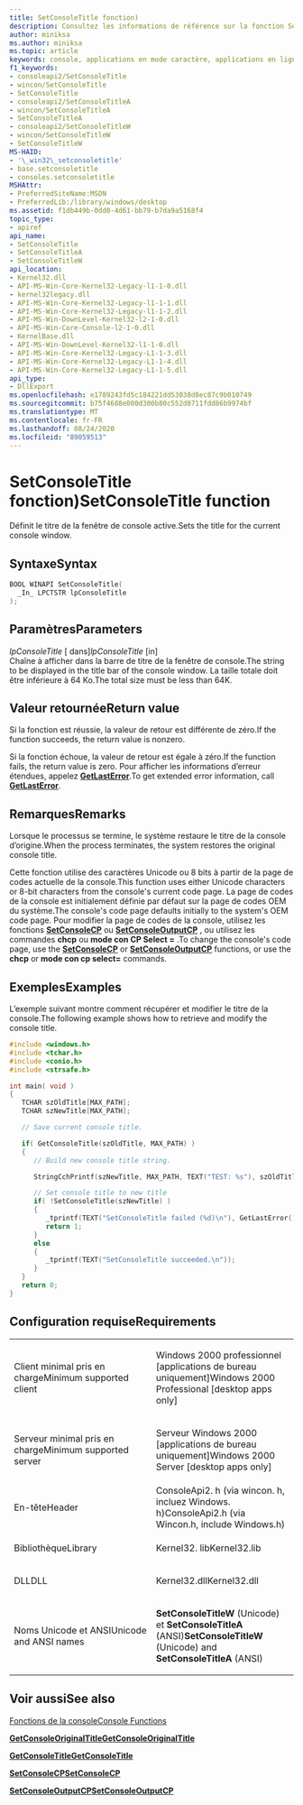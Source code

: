 ```yaml
---
title: SetConsoleTitle fonction)
description: Consultez les informations de référence sur la fonction SetConsoleTitle, qui définit le titre de la fenêtre de console active.
author: miniksa
ms.author: miniksa
ms.topic: article
keywords: console, applications en mode caractère, applications en ligne de commande, applications Terminal Server, API de console
f1_keywords:
- consoleapi2/SetConsoleTitle
- wincon/SetConsoleTitle
- SetConsoleTitle
- consoleapi2/SetConsoleTitleA
- wincon/SetConsoleTitleA
- SetConsoleTitleA
- consoleapi2/SetConsoleTitleW
- wincon/SetConsoleTitleW
- SetConsoleTitleW
MS-HAID:
- '\_win32\_setconsoletitle'
- base.setconsoletitle
- consoles.setconsoletitle
MSHAttr:
- PreferredSiteName:MSDN
- PreferredLib:/library/windows/desktop
ms.assetid: f1db449b-0dd0-4d61-bb79-b7da9a5168f4
topic_type:
- apiref
api_name:
- SetConsoleTitle
- SetConsoleTitleA
- SetConsoleTitleW
api_location:
- Kernel32.dll
- API-MS-Win-Core-Kernel32-Legacy-l1-1-0.dll
- kernel32legacy.dll
- API-MS-Win-Core-Kernel32-Legacy-l1-1-1.dll
- API-MS-Win-Core-Kernel32-Legacy-l1-1-2.dll
- API-MS-Win-DownLevel-Kernel32-l2-1-0.dll
- API-MS-Win-Core-Console-l2-1-0.dll
- KernelBase.dll
- API-MS-Win-DownLevel-Kernel32-l1-1-0.dll
- API-MS-Win-Core-Kernel32-Legacy-L1-1-3.dll
- API-MS-Win-Core-Kernel32-Legacy-L1-1-4.dll
- API-MS-Win-Core-Kernel32-Legacy-L1-1-5.dll
api_type:
- DllExport
ms.openlocfilehash: e1789243fd5c184221dd53038d8ec87c9b010749
ms.sourcegitcommit: b75f4688e080d300b80c552d0711fdd86b9974bf
ms.translationtype: MT
ms.contentlocale: fr-FR
ms.lasthandoff: 08/24/2020
ms.locfileid: "89059513"
---
```

# <a name="setconsoletitle-function"></a><span data-ttu-id="007d2-104">SetConsoleTitle fonction)</span><span class="sxs-lookup"><span data-stu-id="007d2-104">SetConsoleTitle function</span></span>


<span data-ttu-id="007d2-105">Définit le titre de la fenêtre de console active.</span><span class="sxs-lookup"><span data-stu-id="007d2-105">Sets the title for the current console window.</span></span>

<a name="syntax"></a><span data-ttu-id="007d2-106">Syntaxe</span><span class="sxs-lookup"><span data-stu-id="007d2-106">Syntax</span></span>
------

```C
BOOL WINAPI SetConsoleTitle(
  _In_ LPCTSTR lpConsoleTitle
);
```

<a name="parameters"></a><span data-ttu-id="007d2-107">Paramètres</span><span class="sxs-lookup"><span data-stu-id="007d2-107">Parameters</span></span>
----------

<span data-ttu-id="007d2-108">*lpConsoleTitle* \[ dans\]</span><span class="sxs-lookup"><span data-stu-id="007d2-108">*lpConsoleTitle* \[in\]</span></span>  
<span data-ttu-id="007d2-109">Chaîne à afficher dans la barre de titre de la fenêtre de console.</span><span class="sxs-lookup"><span data-stu-id="007d2-109">The string to be displayed in the title bar of the console window.</span></span> <span data-ttu-id="007d2-110">La taille totale doit être inférieure à 64 Ko.</span><span class="sxs-lookup"><span data-stu-id="007d2-110">The total size must be less than 64K.</span></span>

<a name="return-value"></a><span data-ttu-id="007d2-111">Valeur retournée</span><span class="sxs-lookup"><span data-stu-id="007d2-111">Return value</span></span>
------------

<span data-ttu-id="007d2-112">Si la fonction est réussie, la valeur de retour est différente de zéro.</span><span class="sxs-lookup"><span data-stu-id="007d2-112">If the function succeeds, the return value is nonzero.</span></span>

<span data-ttu-id="007d2-113">Si la fonction échoue, la valeur de retour est égale à zéro.</span><span class="sxs-lookup"><span data-stu-id="007d2-113">If the function fails, the return value is zero.</span></span> <span data-ttu-id="007d2-114">Pour afficher les informations d’erreur étendues, appelez [**GetLastError**](https://msdn.microsoft.com/library/windows/desktop/ms679360).</span><span class="sxs-lookup"><span data-stu-id="007d2-114">To get extended error information, call [**GetLastError**](https://msdn.microsoft.com/library/windows/desktop/ms679360).</span></span>

<a name="remarks"></a><span data-ttu-id="007d2-115">Remarques</span><span class="sxs-lookup"><span data-stu-id="007d2-115">Remarks</span></span>
-------

<span data-ttu-id="007d2-116">Lorsque le processus se termine, le système restaure le titre de la console d’origine.</span><span class="sxs-lookup"><span data-stu-id="007d2-116">When the process terminates, the system restores the original console title.</span></span>

<span data-ttu-id="007d2-117">Cette fonction utilise des caractères Unicode ou 8 bits à partir de la page de codes actuelle de la console.</span><span class="sxs-lookup"><span data-stu-id="007d2-117">This function uses either Unicode characters or 8-bit characters from the console's current code page.</span></span> <span data-ttu-id="007d2-118">La page de codes de la console est initialement définie par défaut sur la page de codes OEM du système.</span><span class="sxs-lookup"><span data-stu-id="007d2-118">The console's code page defaults initially to the system's OEM code page.</span></span> <span data-ttu-id="007d2-119">Pour modifier la page de codes de la console, utilisez les fonctions [**SetConsoleCP**](setconsolecp.md) ou [**SetConsoleOutputCP**](setconsoleoutputcp.md) , ou utilisez les commandes **chcp** ou **mode con CP Select =** .</span><span class="sxs-lookup"><span data-stu-id="007d2-119">To change the console's code page, use the [**SetConsoleCP**](setconsolecp.md) or [**SetConsoleOutputCP**](setconsoleoutputcp.md) functions, or use the **chcp** or **mode con cp select=** commands.</span></span>

<a name="examples"></a><span data-ttu-id="007d2-120">Exemples</span><span class="sxs-lookup"><span data-stu-id="007d2-120">Examples</span></span>
--------

<span data-ttu-id="007d2-121">L’exemple suivant montre comment récupérer et modifier le titre de la console.</span><span class="sxs-lookup"><span data-stu-id="007d2-121">The following example shows how to retrieve and modify the console title.</span></span>

```C
#include <windows.h>
#include <tchar.h>
#include <conio.h>
#include <strsafe.h>

int main( void )
{
   TCHAR szOldTitle[MAX_PATH];
   TCHAR szNewTitle[MAX_PATH];

   // Save current console title.

   if( GetConsoleTitle(szOldTitle, MAX_PATH) )
   {
      // Build new console title string.

      StringCchPrintf(szNewTitle, MAX_PATH, TEXT("TEST: %s"), szOldTitle);

      // Set console title to new title
      if( !SetConsoleTitle(szNewTitle) )
      {
         _tprintf(TEXT("SetConsoleTitle failed (%d)\n"), GetLastError());
         return 1;
      }
      else
      {
         _tprintf(TEXT("SetConsoleTitle succeeded.\n"));
      }
   }
   return 0;
}
```

<a name="requirements"></a><span data-ttu-id="007d2-122">Configuration requise</span><span class="sxs-lookup"><span data-stu-id="007d2-122">Requirements</span></span>
------------

<table>
<colgroup>
<col width="50%" />
<col width="50%" />
</colgroup>
<tbody>
<tr class="odd">
<td><p><span data-ttu-id="007d2-123">Client minimal pris en charge</span><span class="sxs-lookup"><span data-stu-id="007d2-123">Minimum supported client</span></span></p></td>
<td><p><span data-ttu-id="007d2-124">Windows 2000 professionnel [applications de bureau uniquement]</span><span class="sxs-lookup"><span data-stu-id="007d2-124">Windows 2000 Professional [desktop apps only]</span></span></p></td>
</tr>
<tr class="even">
<td><p><span data-ttu-id="007d2-125">Serveur minimal pris en charge</span><span class="sxs-lookup"><span data-stu-id="007d2-125">Minimum supported server</span></span></p></td>
<td><p><span data-ttu-id="007d2-126">Serveur Windows 2000 [applications de bureau uniquement]</span><span class="sxs-lookup"><span data-stu-id="007d2-126">Windows 2000 Server [desktop apps only]</span></span></p></td>
</tr>
<tr class="odd">
<td><p><span data-ttu-id="007d2-127">En-tête</span><span class="sxs-lookup"><span data-stu-id="007d2-127">Header</span></span></p></td>
<td><span data-ttu-id="007d2-128">ConsoleApi2. h (via wincon. h, incluez Windows. h)</span><span class="sxs-lookup"><span data-stu-id="007d2-128">ConsoleApi2.h (via Wincon.h, include Windows.h)</span></span></td>
</tr>
<tr class="even">
<td><p><span data-ttu-id="007d2-129">Bibliothèque</span><span class="sxs-lookup"><span data-stu-id="007d2-129">Library</span></span></p></td>
<td><span data-ttu-id="007d2-130">Kernel32. lib</span><span class="sxs-lookup"><span data-stu-id="007d2-130">Kernel32.lib</span></span></td>
</tr>
<tr class="odd">
<td><p><span data-ttu-id="007d2-131">DLL</span><span class="sxs-lookup"><span data-stu-id="007d2-131">DLL</span></span></p></td>
<td><span data-ttu-id="007d2-132">Kernel32.dll</span><span class="sxs-lookup"><span data-stu-id="007d2-132">Kernel32.dll</span></span></td>
</tr>
<tr class="even">
<td><p><span data-ttu-id="007d2-133">Noms Unicode et ANSI</span><span class="sxs-lookup"><span data-stu-id="007d2-133">Unicode and ANSI names</span></span></p></td>
<td><p><span data-ttu-id="007d2-134"><strong>SetConsoleTitleW</strong> (Unicode) et <strong>SetConsoleTitleA</strong> (ANSI)</span><span class="sxs-lookup"><span data-stu-id="007d2-134"><strong>SetConsoleTitleW</strong> (Unicode) and <strong>SetConsoleTitleA</strong> (ANSI)</span></span></p></td>
</tr>
<tr class="odd">
</tr>
<tr class="even">
</tr>
<tr class="odd">
</tr>
<tr class="even">
</tr>
</tbody>
</table>

## <a name="span-idsee_alsospansee-also"></a><span data-ttu-id="007d2-135"><span id="see_also"></span>Voir aussi</span><span class="sxs-lookup"><span data-stu-id="007d2-135"><span id="see_also"></span>See also</span></span>


[<span data-ttu-id="007d2-136">Fonctions de la console</span><span class="sxs-lookup"><span data-stu-id="007d2-136">Console Functions</span></span>](console-functions.md)

[<span data-ttu-id="007d2-137">**GetConsoleOriginalTitle**</span><span class="sxs-lookup"><span data-stu-id="007d2-137">**GetConsoleOriginalTitle**</span></span>](getconsoleoriginaltitle.md)

[<span data-ttu-id="007d2-138">**GetConsoleTitle**</span><span class="sxs-lookup"><span data-stu-id="007d2-138">**GetConsoleTitle**</span></span>](getconsoletitle.md)

[<span data-ttu-id="007d2-139">**SetConsoleCP**</span><span class="sxs-lookup"><span data-stu-id="007d2-139">**SetConsoleCP**</span></span>](setconsolecp.md)

[<span data-ttu-id="007d2-140">**SetConsoleOutputCP**</span><span class="sxs-lookup"><span data-stu-id="007d2-140">**SetConsoleOutputCP**</span></span>](setconsoleoutputcp.md)

 

 




